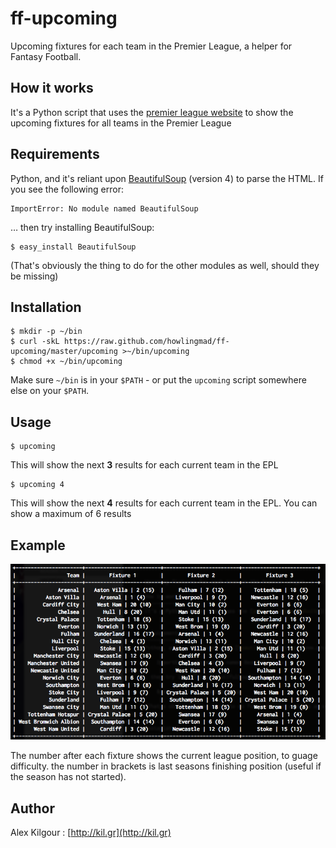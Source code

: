 ff-upcoming
===========

Upcoming fixtures for each team in the Premier League, a helper for Fantasy Football.

How it works
------------
It's a Python script that uses the [premier league website](http://www.premierleague.com/en-gb.html) to show the upcoming fixtures for all teams in the Premier League


Requirements
------------
Python, and it's reliant upon [BeautifulSoup](http://www.crummy.com/software/BeautifulSoup/) (version 4) to parse the HTML. If you see the following error:

	ImportError: No module named BeautifulSoup

… then try installing BeautifulSoup:

	$ easy_install BeautifulSoup

(That's obviously the thing to do for the other modules as well, should they be missing)

	
Installation
------------
	$ mkdir -p ~/bin
	$ curl -skL https://raw.github.com/howlingmad/ff-upcoming/master/upcoming >~/bin/upcoming
	$ chmod +x ~/bin/upcoming
	
Make sure `~/bin` is in your `$PATH` - or put the `upcoming` script somewhere else on your `$PATH`.
	
	
Usage
-----
	$ upcoming
	
This will show the next **3** results for each current team in the EPL

	$ upcoming 4
	
This will show the next **4** results for each current team in the EPL. You can show a maximum of 6 results

Example
-------

![the output of upcoming](screenshot.png)

The number after each fixture shows the current league position, to guage difficulty. the number in brackets is last seasons finishing position (useful if the season has not started).
	
	
Author
------
Alex Kilgour : [http://kil.gr](http://kil.gr)
